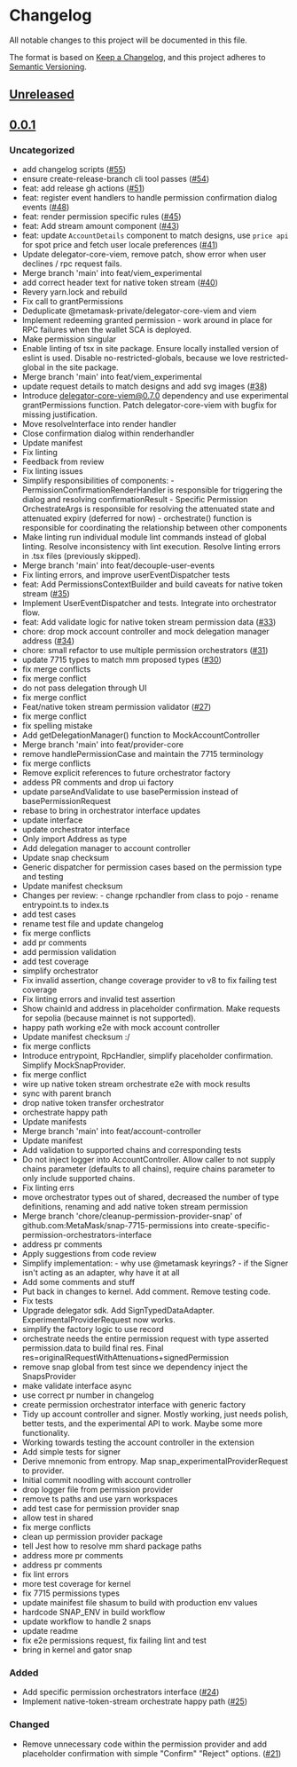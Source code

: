 # Changelog

All notable changes to this project will be documented in this file.

The format is based on [Keep a Changelog](https://keepachangelog.com/en/1.0.0/),
and this project adheres to [Semantic Versioning](https://semver.org/spec/v2.0.0.html).

## [Unreleased]

## [0.0.1]

### Uncategorized

- add changelog scripts ([#55](https://github.com/MetaMask/snap-7715-permissions/pull/55))
- ensure create-release-branch cli tool passes ([#54](https://github.com/MetaMask/snap-7715-permissions/pull/54))
- feat: add release gh actions ([#51](https://github.com/MetaMask/snap-7715-permissions/pull/51))
- feat: register event handlers to handle permission confirmation dialog events ([#48](https://github.com/MetaMask/snap-7715-permissions/pull/48))
- feat: render permission specific rules ([#45](https://github.com/MetaMask/snap-7715-permissions/pull/45))
- feat: Add stream amount component ([#43](https://github.com/MetaMask/snap-7715-permissions/pull/43))
- feat: update `AccountDetails` component to match designs, use `price api` for spot price and fetch user locale preferences ([#41](https://github.com/MetaMask/snap-7715-permissions/pull/41))
- Update delegator-core-viem, remove patch, show error when user declines / rpc request fails.
- Merge branch 'main' into feat/viem_experimental
- add correct header text for native token stream ([#40](https://github.com/MetaMask/snap-7715-permissions/pull/40))
- Revery yarn.lock and rebuild
- Fix call to grantPermissions
- Deduplicate @metamask-private/delegator-core-viem and viem
- Implement redeeming granted permission - work around in place for RPC failures when the wallet SCA is deployed.
- Make permission singular
- Enable linting of tsx in site package. Ensure locally installed version of eslint is used. Disable no-restricted-globals, because we love restricted-global in the site package.
- Merge branch 'main' into feat/viem_experimental
- update request details to match designs and add svg images ([#38](https://github.com/MetaMask/snap-7715-permissions/pull/38))
- Introduce delegator-core-viem@0.7.0 dependency and use experimental grantPermissions function. Patch delegator-core-viem with bugfix for missing justification.
- Move resolveInterface into render handler
- Close confirmation dialog within renderhandler
- Update manifest
- Fix linting
- Feedback from review
- Fix linting issues
- Simplify responsibilities of components: - PermissionConfirmationRenderHandler is responsible for triggering the dialog and resolving confirmationResult - Specific Permission OrchestrateArgs is responsible for resolving the attenuated state and attenuated expiry (deferred for now) - orchestrate() function is responsible for coordinating the relationship between other components
- Make linting run individual module lint commands instead of global linting. Resolve inconsistency with lint execution. Resolve linting errors in .tsx files (previously skipped).
- Merge branch 'main' into feat/decouple-user-events
- Fix linting errors, and improve userEventDispatcher tests
- feat: Add PermissionsContextBuilder and build caveats for native token stream ([#35](https://github.com/MetaMask/snap-7715-permissions/pull/35))
- Implement UserEventDispatcher and tests. Integrate into orchestrator flow.
- feat: Add validate logic for native token stream permission data ([#33](https://github.com/MetaMask/snap-7715-permissions/pull/33))
- chore: drop mock account controller and mock delegation manager address ([#34](https://github.com/MetaMask/snap-7715-permissions/pull/34))
- chore: small refactor to use multiple permission orchestrators ([#31](https://github.com/MetaMask/snap-7715-permissions/pull/31))
- update 7715 types to match mm proposed types ([#30](https://github.com/MetaMask/snap-7715-permissions/pull/30))
- fix merge conflicts
- fix merge conflict
- do not pass delegation through UI
- fix merge conflict
- Feat/native token stream permission validator ([#27](https://github.com/MetaMask/snap-7715-permissions/pull/27))
- fix merge conflict
- fix spelling mistake
- Add getDelegationManager() function to MockAccountController
- Merge branch 'main' into feat/provider-core
- remove handlePermissionCase and maintain the 7715 terminology
- fix merge conflicts
- Remove explicit references to future orchestrator factory
- addess PR comments and drop ui factory
- update parseAndValidate to use basePermission instead of basePermissionRequest
- rebase to bring in orchestrator interface updates
- update interface
- update orchestrator interface
- Only import Address as type
- Add delegation manager to account controller
- Update snap checksum
- Generic dispatcher for permission cases based on the permission type and testing
- Update manifest checksum
- Changes per review: - change rpchandler from class to pojo - rename entrypoint.ts to index.ts
- add test cases
- rename test file and update changelog
- fix merge conflicts
- add pr comments
- add permission validation
- add test coverage
- simplify orchestrator
- Fix invalid assertion, change coverage provider to v8 to fix failing test coverage
- Fix linting errors and invalid test assertion
- Show chainId and address in placeholder confirmation. Make requests for sepolia (because mainnet is not supported).
- happy path working e2e with mock account controller
- Update manifest checksum :/
- fix merge conflicts
- Introduce entrypoint, RpcHandler, simplify placeholder confirmation. Simplify MockSnapProvider.
- fix merge conflict
- wire up native token stream orchestrate e2e with mock results
- sync with parent branch
- drop native token transfer orchestrator
- orchestrate happy path
- Update manifests
- Merge branch 'main' into feat/account-controller
- Update manifest
- Add validation to supported chains and corresponding tests
- Do not inject logger into AccountController. Allow caller to not supply chains parameter (defaults to all chains), require chains parameter to only include supported chains.
- Fix linting errs
- move orchestrator types out of shared, decreased the number of type definitions, renaming and add native token stream permission
- Merge branch 'chore/cleanup-permission-provider-snap' of github.com:MetaMask/snap-7715-permissions into create-specific-permission-orchestrators-interface
- address pr comments
- Apply suggestions from code review
- Simplify implementation: - why use @metamask keyrings? - if the Signer isn't acting as an adapter, why have it at all
- Add some comments and stuff
- Put back in changes to kernel. Add comment. Remove testing code.
- Fix tests
- Upgrade delegator sdk. Add SignTypedDataAdapter. ExperimentalProviderRequest now works.
- simplify the factory logic to use record
- orchestrate needs the entire permission request with type asserted permission.data to build final res. Final res=originalRequestWithAttenuations+signedPermission
- remove snap global from test since we dependency inject the SnapsProvider
- make validate interface async
- use correct pr number in changelog
- create permission orchestrator interface with generic factory
- Tidy up account controller and signer. Mostly working, just needs polish, better tests, and the experimental API to work. Maybe some more functionality.
- Working towards testing the account controller in the extension
- Add simple tests for signer
- Derive mnemonic from entropy. Map snap_experimentalProviderRequest to provider.
- Initial commit noodling with account controller
- drop logger file from permission provider
- remove ts paths and use yarn workspaces
- add test case for permission provider snap
- allow test in shared
- fix merge conflicts
- clean up permission provider package
- tell Jest how to resolve mm shard package paths
- address more pr comments
- address pr comments
- fix lint errors
- more test coverage for kernel
- fix 7715 permissions types
- update mainifest file shasum to build with production env values
- hardcode SNAP_ENV in build workflow
- update workflow to handle 2 snaps
- update readme
- fix e2e permissions request, fix failing lint and test
- bring in kernel and gator snap

### Added

- Add specific permission orchestrators interface ([#24](https://github.com/MetaMask/snap-7715-permissions/pull/24))
- Implement native-token-stream orchestrate happy path ([#25](https://github.com/MetaMask/snap-7715-permissions/pull/25))

### Changed

- Remove unnecessary code within the permission provider and add placeholder confirmation with simple "Confirm" "Reject" options. ([#21](https://github.com/MetaMask/snap-7715-permissions/pull/21))

[Unreleased]: git+https://github.com/MetaMask/snap-7715-permissions/compare/@metamask/gator-permissions@0.0.1...HEAD
[0.0.1]: git+https://github.com/MetaMask/snap-7715-permissions/releases/tag/@metamask/gator-permissions@0.0.1
